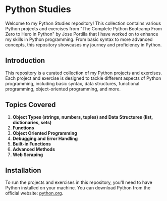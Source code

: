 # Python Studies

Welcome to my Python Studies repository! This collection contains various Python projects and exercises from "The Complete Python Bootcamp From Zero to Hero in Python" by Jose Portilla that I have worked on to enhance my skills in Python programming. From basic syntax to more advanced concepts, this repository showcases my journey and proficiency in Python.

## Introduction
This repository is a curated collection of my Python projects and exercises. Each project and exercise is designed to tackle different aspects of Python programming, including basic syntax, data structures, functional programming, object-oriented programming, and more.

## Topics Covered
1. **Object Types (strings, numbers, tuples) and Data Structures (list, dictionaries, sets)**
2. **Functions**
3. **Object Oriented Programming**
4. **Debugging and Error Handling**
5. **Built-in Functions**
6. **Advanced Methods**
7. **Web Scraping**

## Installation
To run the projects and exercises in this repository, you'll need to have Python installed on your machine. You can download Python from the official website: [python.org](https://www.python.org/).


